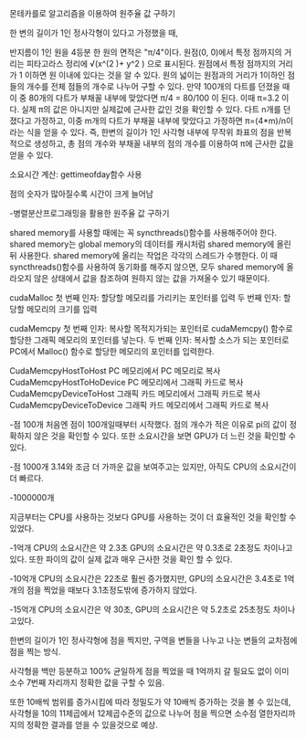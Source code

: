 



몬테카를로 알고리즘을 이용하여 원주율 값 구하기

한 변의 길이가 1인 정사각형이 있다고 가정했을 때,
 
반지름이 1인 원을 4등분 한 원의 면적은 "π/4"이다.
원점(0, 0)에서 특정 점까지의 거리는 피타고라스 정리에 √(x^(2 )+  y^2   ) 으로 표시된다.
원점에서 특정 점까지의 거리가 1 이하면 원 이내에 있다는 것을 알 수 있다.
원의 넓이는 원점과의 거리가 1이하인 점들의 개수를 전체 점들의 개수로 나누어 구할 수 있다.
만약 100개의 다트를 던졌을 때 이 중 80개의 다트가 부채꼴 내부에 맞았다면 π/4 = 80/100 이 된다.
이때 π=3.2 이다. 실제 π의 값은 아니지만 실제값에 근사한 값인 것을 확인할 수 있다.
다트 n개를 던졌다고 가정하고, 이중 m개의 다트가 부채꼴 내부에 맞았다고 가정하면 
π=(4*m)/n이라는 식을 얻을 수 있다. 
즉, 한변의 길이가 1인 사각형 내부에 무작위 좌표의 점을 반복적으로 생성하고, 총 점의 개수와 부채꼴 내부의 점의 개수를 이용하여 π에 근사한 값을 얻을 수 있다.





소요시간 계산: gettimeofday함수 사용


 

점의 숫자가 많아질수록 시간이 크게 늘어남



-병렬분산프로그래밍을 활용한 원주율 값 구하기




shared memory를 사용할 때에는 꼭 syncthreads()함수를 사용해주어야 한다. 
shared memory는 global memory의 데이터를 캐시처럼 shared memory에 올린 뒤 사용한다. shared memory에 올리는 작업은 각각의 스레드가 수행한다. 이 때 syncthreads()함수를 사용하여 동기화를 해주지 않으면, 모두 shared memory에 올라오지 않은 상태에서 값을 참조하여 원하지 않는 값을 가져올수 있기 때문이다.


 
cudaMalloc
첫 번째 인자: 할당할 메모리를 가리키는 포인터를 입력
두 번째 인자: 할당할 메모리의 크기를 입력

cudaMemcpy
첫 번째 인자: 복사할 목적지가되는 포인터로 cudaMemcpy() 함수로 할당한 그래픽 메모리의 포인터를 넣는다.
두 번째 인자: 복사할 소스가 되는 포인터로 PC에서 Malloc() 함수로 할당한 메모리의 포인터를 입력한다.

 CudaMemcpyHostToHost 	 PC 메모리에서 PC 메모리로 복사 
 CudaMemcpyHostToHoDevice	 PC 메모리에서 그래픽 카드로 복사 
 CudaMemcpyDeviceToHost	 그래픽 카드 메모리에서 그래픽 카드로 복사 
 CudaMemcpyDeviceToDevice	 그래픽 카드 메모리에서 그래픽 카드로 복사 



 



-점 100개
처음엔 점이 100개일때부터 시작했다. 점의 개수가 적은 이유로 pi의 값이 정확하지 않은 것을 확인할 수 있다. 또한 소요시간을 보면 GPU가 더 느린 것을 확인할 수 있다. 
 


-점 1000개
 3.14와 조금 더 가까운 값을 보여주고는 있지만, 아직도 CPU의 소요시간이 더 빠르다. 


-1000000개
 
지금부터는 CPU를 사용하는 것보다 GPU를 사용하는 것이 더 효율적인 것을 확인할 수 있었다.




-1억개
CPU의 소요시간은 약 2.3초 GPU의 소요시간은 약 0.3초로 2초정도 차이나고있다. 
또한 파이의 값이 실제 값과 매우 근사한 것을 확인 할 수 있다. 


-10억개
CPU의 소요시간은 22초로 훨씬 증가했지만, GPU의 소요시간은 3.4초로 1억개의 점을 찍었을 때보다 3.1초정도밖에 증가하지 않았다.
 


-15억개
 CPU의 소요시간은 약 30초, GPU의 소요시간은 약 5.2초로 25초정도 차이나고있다.
 



한변의 길이가 1인 정사각형에 점을 찍지만, 구역을 변들을 나누고 나눈 변들의 교차점에 점을 찍는 방식.

사각형을 백만 등분하고 100% 균일하게 점을 찍었을 때 1억까지 갈 필요도 없이 이미 소수 7번째 자리까지 정확한 값을 구할 수 있음.

또한 10배씩 범위를 증가시킴에 따라 정밀도가 약 10배씩 증가하는 것을 볼 수 있는데, 사각형을 10의 11제곱에서 12제곱수준의 값으로 나누어 점을 찍으면 소수점 열한자리까지의 정확한 결과를 얻을 수 있을것으로 예상.



